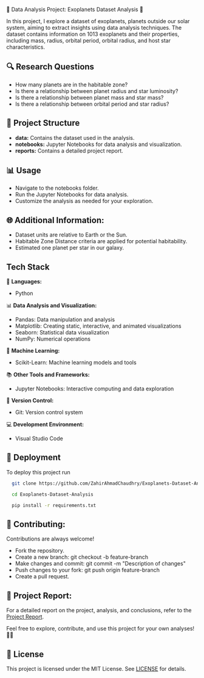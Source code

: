 
🚀 Data Analysis Project: Exoplanets Dataset Analysis 🌌

In this project, I explore a dataset of exoplanets, planets outside our solar system, aiming to extract insights using data analysis techniques. The dataset contains information on 1013 exoplanets and their properties, including mass, radius, orbital period, orbital radius, and host star characteristics.


## 🔍 Research Questions

- How many planets are in the habitable zone?
- Is there a relationship between planet radius and star luminosity?
- Is there a relationship between planet mass and star mass?
- Is there a relationship between orbital period and star radius?

## 📁 Project Structure

- **data:** Contains the dataset used in the analysis.
- **notebooks:** Jupyter Notebooks for data analysis and visualization.
- **reports:** Contains a detailed project report.

## 📊 Usage
- Navigate to the notebooks folder.
- Run the Jupyter Notebooks for data analysis.
- Customize the analysis as needed for your exploration.

## 🌐 Additional Information:

- Dataset units are relative to Earth or the Sun.
- Habitable Zone Distance criteria are applied for potential habitability.
- Estimated one planet per star in our galaxy.
## Tech Stack

🚀 **Languages:**
- Python

📊 **Data Analysis and Visualization:**
- Pandas: Data manipulation and analysis
- Matplotlib: Creating static, interactive, and animated visualizations
- Seaborn: Statistical data visualization
- NumPy: Numerical operations

🤖 **Machine Learning:**
- Scikit-Learn: Machine learning models and tools

📚 **Other Tools and Frameworks:**
- Jupyter Notebooks: Interactive computing and data exploration

🔧 **Version Control:**
- Git: Version control system

💻 **Development Environment:**
- Visual Studio Code

## 🔧 Deployment

To deploy this project run

```bash
  git clone https://github.com/ZahirAhmadChaudhry/Exoplanets-Dataset-Analysis.git
```

```bash
  cd Exoplanets-Dataset-Analysis
```

```bash
  pip install -r requirements.txt
```
## 🤝 Contributing:

Contributions are always welcome!

- Fork the repository.
- Create a new branch: git checkout -b feature-branch
- Make changes and commit: git commit -m "Description of changes"
- Push changes to your fork: git push origin feature-branch
- Create a pull request.


## 📰 Project Report:
For a detailed report on the project, analysis, and conclusions, refer to the [Project Report](Report).

Feel free to explore, contribute, and use this project for your own analyses! 🚀✨
## 📄 License
This project is licensed under the MIT License. See
[LICENSE](https://github.com/ZahirAhmadChaudhry/Exoplanets-Dataset-Analysis?tab=MIT-1-ov-file)
for details.
